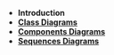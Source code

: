 - **Introduction**
- [**Class Diagrams**](/diagrams/class_diagram.md)
- [**Components Diagrams**](/diagrams/components_diagram.md)
- [**Sequences Diagrams**](/diagrams/sequences_diagram.md)